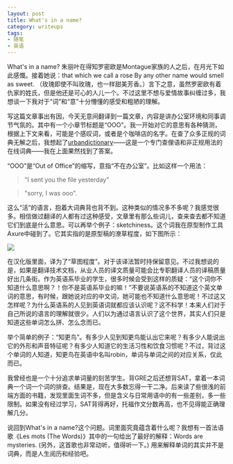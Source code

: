 ```yaml
---
layout: post
title: What's in a name?
category: writeups
tags:
- 随笔
- 英语
---
```


What's in a name? 朱丽叶在得知罗密欧是Montague家族的人之后，在月光下如此感慨。接着她说：that which we call a rose
By any other name would smell as sweet. （玫瑰即使不叫玫瑰，也一样甜美芳香。）言下之意，虽然罗密欧有着仇家的姓氏，但是他还是可心的人儿一个。不过这里不想与爱情故事纠缠过多，我想谈一下我对于“词”和“意”十分懵懂的感受和粗陋的理解。
<!--more-->

写这篇文章事出有因，今天无意间翻译到一篇文章，内容是讲办公室环境和同事调节气氛的。其中有一个小章节标题是“OOO”。我一开始对它的意思有各种猜测，根据上下文来看，可能是个感叹词，或者是个咖啡店的名字。在查了众多正规的词典无解之后，我想起了[urbandictionary](http://www.urbandictionary.com/)——这是一个专门查俚语和非正规用法的在线词典——我在上面果然找到了答案。
 
“OOO”是“Out of Office”的缩写，意指“不在办公室”。比如这样一个用法：

> "I sent you the file yesterday" 

> "sorry, I was ooo".

这么“活”的语言，抱着大词典背也背不到。这种类似的情况多不多呢？我感觉很多。相信做过翻译的人都有过这种感受，文章里有那么些词儿，查来查去都不知道它们到底是什么意思。可以再举个例子：sketchiness。这个词我在原型制作工具Axure中碰到了。它其实指的是原型稿的潦草程度，如下图所示：

<img src="http://www.experiencesolutions.co.uk/blog/wp-content/uploads/2012/03/Sketchy33to100-axure.jpg" />

在汉化版里面，译为了“草图程度”。对于该译法暂时持保留意见。不过我想说的是，如果是翻译技术文档，从业人员的译文质量可能会比专职翻译人员的译稿质量好出几条街。作为英语系毕业的学生，很多时候会受到这样的质疑：“这个词你不知道什么意思啊？！你不是英语系毕业的嘛！”不要说英语系的不知道这个英文单词的意思，有时候，跟她说对应的中文词，她可能也不知道什么意思呢！不过这又怎样呢？为什么英语系的人见到英语词就都应该认识呢？这不科学！本来人们对于自己所说的语言的理解就很少。人们以为通过语言认识了这个世界，其实人们只是知道这些单词怎么拼、怎么念而已。

举个简单的例子：“知更鸟”。有多少人见到知更鸟能认出它来呢？有多少人能说出它的外形和声音特征呢？有多少人知道它的生活习性和饮食习惯呢？不过，背过这个单词的人知道，知更鸟在英语中名叫robin，单词与单词之间的对应关系，仅此而已。

我曾经也是一个十分追求单词量的刻苦学生。背GRE之后还想背SAT，拿着一本词典一个词一个词的排查。结果是，现在大多数忘得一干二净。后来读了些很浅的前端方面的书籍，发现里面生词不多，但是含义与日常用语中的有一些差别，多一些限制。如果没有经过学习，SAT背得再好，托福作文分数再高，也不见得能正确理解几分。

说回到What's in a name?这个问题。词里面究竟蕴含着什么呢？我想有一首法语歌《Les mots (The Words)》其中的一句给出了最好的解释：Words are mysteries. (另外，这首歌也非常动听，值得听一下。) 用来解释单词的其实并不是词典，而是人生阅历和经验吧。
